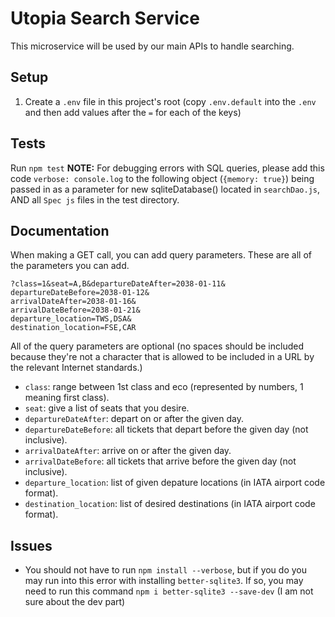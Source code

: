 # Utopia Search Service

This microservice will be used by our main APIs to handle searching.

## Setup

1.  Create a `.env` file in this project's root (copy `.env.default` into the `.env` and then
    add values after the `=` for each of the keys)

## Tests

Run `npm test`
**NOTE:** For debugging errors with SQL queries, please add this code `verbose: console.log` 
to the following object (`{memory: true}`) being passed in as a parameter for new 
sqliteDatabase() located in `searchDao.js`, AND all `Spec js` files in the test directory.

## Documentation

When making a GET call, you can add query parameters. These are all of the parameters you 
can add.

``` http
?class=1&seat=A,B&departureDateAfter=2038-01-11&
departureDateBefore=2038-01-12&
arrivalDateAfter=2038-01-16&
arrivalDateBefore=2038-01-21&
departure_location=TWS,DSA&
destination_location=FSE,CAR
```

All of the query parameters are optional (no spaces should be included because they're not a character that is allowed to 
be included in a URL by the relevant Internet standards.)
-   `class`: range between 1st class and eco (represented by numbers, 1 meaning first class).
-   `seat`: give a list of seats that you desire.
-   `departureDateAfter`: depart on or after the given day.
-   `departureDateBefore`: all tickets that depart before the given day (not inclusive).
-   `arrivalDateAfter`: arrive on or after the given day.
-   `arrivalDateBefore`: all tickets that arrive before the given day (not inclusive).
-   `departure_location`: list of given depature locations (in IATA airport code format).
-   `destination_location`: list of desired destinations (in IATA airport code format).

## Issues

-   You should not have to run `npm install --verbose`, but if you do you may run into this
    error with installing `better-sqlite3`. If so, you may need to run this command
    `npm i better-sqlite3 --save-dev` (I am not sure about the dev part)